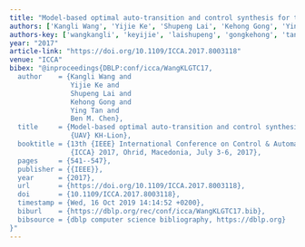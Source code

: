 ```yaml
---
title: "Model-based optimal auto-transition and control synthesis for tail-sitter UAV KH-Lion"
authors: ['Kangli Wang', 'Yijie Ke', 'Shupeng Lai', 'Kehong Gong', 'Ying Tan', 'Ben M. Chen']
authors-key: ['wangkangli', 'keyijie', 'laishupeng', 'gongkehong', 'tanying', 'm.ben']
year: "2017"
article-link: "https://doi.org/10.1109/ICCA.2017.8003118"
venue: "ICCA"
bibex: "@inproceedings{DBLP:conf/icca/WangKLGTC17,
  author    = {Kangli Wang and
               Yijie Ke and
               Shupeng Lai and
               Kehong Gong and
               Ying Tan and
               Ben M. Chen},
  title     = {Model-based optimal auto-transition and control synthesis for tail-sitter
               {UAV} KH-Lion},
  booktitle = {13th {IEEE} International Conference on Control & Automation,
               {ICCA} 2017, Ohrid, Macedonia, July 3-6, 2017},
  pages     = {541--547},
  publisher = {{IEEE}},
  year      = {2017},
  url       = {https://doi.org/10.1109/ICCA.2017.8003118},
  doi       = {10.1109/ICCA.2017.8003118},
  timestamp = {Wed, 16 Oct 2019 14:14:52 +0200},
  biburl    = {https://dblp.org/rec/conf/icca/WangKLGTC17.bib},
  bibsource = {dblp computer science bibliography, https://dblp.org}
}"
---
```

